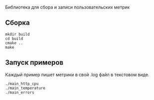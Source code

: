 Библиотека для сбора и записи пользовательских метрик

## Сборка

```
mkdir build
cd build
cmake ..
make
```

## Запуск примеров
Каждый пример пишет метрики в свой .log файл в текстовом виде.
```
./main_http_cpu
./main_temperature
./main_errors
```
